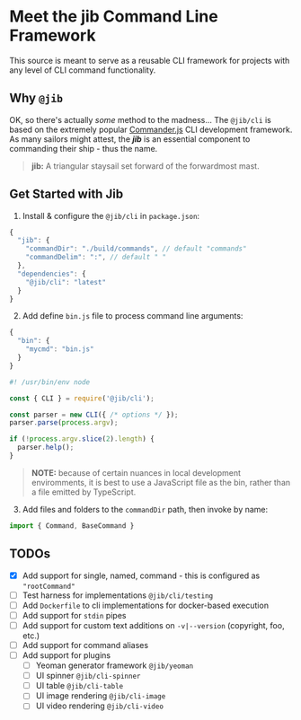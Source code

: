 # Meet the jib Command Line Framework

This source is meant to serve as a reusable CLI framework for projects with any
level of CLI command functionality.

## Why `@jib`

OK, so there's actually _some_ method to the madness... The `@jib/cli` is
based on the extremely popular [Commander.js](https://www.npmjs.com/package/commander)
CLI development framework. As many sailors might attest, the **_jib_** is an essential
component to commanding their ship - thus the name.

> **jib:** A triangular staysail set forward of the forwardmost mast.

## Get Started with Jib

1. Install & configure the `@jib/cli` in `package.json`:

```javascript
{
  "jib": {
    "commandDir": "./build/commands", // default "commands"
    "commandDelim": ":", // default " "
  },
  "dependencies": {
    "@jib/cli": "latest"
  }
}
```

2. Add define `bin.js` file to process command line arguments:

```javascript
{
  "bin": {
    "mycmd": "bin.js"
  }
}
```

```javascript
#! /usr/bin/env node

const { CLI } = require('@jib/cli');

const parser = new CLI({ /* options */ });
parser.parse(process.argv);

if (!process.argv.slice(2).length) {
  parser.help();
}
```

> **NOTE:** because of certain nuances in local development enviromments, it is
best to use a JavaScript file as the bin, rather than a file emitted by TypeScript.

3. Add files and folders to the `commandDir` path, then invoke by name:

```typescript
import { Command, BaseCommand }
```

## TODOs

- [x] Add support for single, named, command - this is configured as `"rootCommand"`
- [ ] Test harness for implementations `@jib/cli/testing`
- [ ] Add `Dockerfile` to cli implementations for docker-based execution
- [ ] Add support for `stdin` pipes
- [ ] Add support for custom text additions on `-v|--version` (copyright, foo, etc.)
- [ ] Add support for command aliases
- [ ] Add support for plugins
  - [ ] Yeoman generator framework `@jib/yeoman`
  - [ ] UI spinner `@jib/cli-spinner`
  - [ ] UI table `@jib/cli-table`
  - [ ] UI image rendering `@jib/cli-image`
  - [ ] UI video rendering `@jib/cli-video`